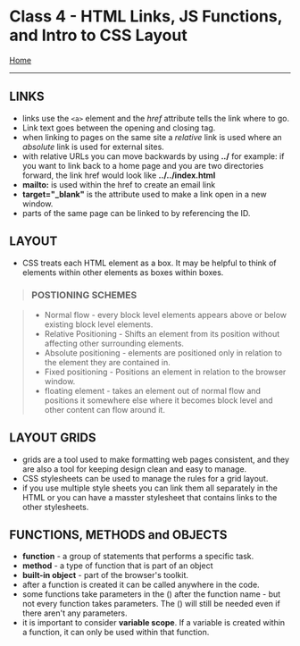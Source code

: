 # Class 4 - HTML Links, JS Functions, and Intro to CSS Layout

[Home](https://justinhamerly.github.io/reading-notes/)

---

## LINKS

- links use the `<a>` element and the *href* attribute tells the link where to go.
- Link text goes between the opening and closing tag.
- when linking to pages on the same site a *relative* link is used where an *absolute* link is used for external sites.
- with relative URLs you can move backwards by using **../**  for example:  if you want to link back to a home page and you are two directories forward, the link href would look like **../../index.html**
- **mailto:** is used within the href to create an email link
- **target="_blank"** is the attribute used to make a link open in a new window.
- parts of the same page can be linked to by referencing the ID.

## LAYOUT

- CSS treats each HTML element as a box.  It may be helpful to think of elements within other elements as boxes within boxes.

>### POSTIONING SCHEMES

>- Normal flow - every block level elements appears above or below existing block level elements.
>- Relative Positioning - Shifts an element from its position without affecting other surrounding elements.
>- Absolute positioning - elements are positioned only in relation to the element they are contained in.
>- Fixed positioning - Positions an element in relation to the browser window.
>- floating element - takes an element out of normal flow and positions it somewhere else where it becomes block level and other content can flow around it.

## LAYOUT GRIDS

- grids are a tool used to make formatting web pages consistent, and they are also a tool for keeping design clean and easy to manage.
- CSS stylesheets can be used to manage the rules for a grid layout.
- if you use multiple style sheets you can link them all separately in the HTML or you can have a masster stylesheet that contains links to the other stylesheets.

## FUNCTIONS, METHODS and OBJECTS

- **function** - a group of statements that performs a specific task.
- **method** - a type of function that is part of an object
- **built-in object** - part of the browser's toolkit.
- after a function is created it can be called anywhere in the code.
- some functions take parameters in the () after the function name - but not every function takes parameters.  The () will still be needed even if there aren't any parameters.
- it is important to consider **variable scope**.  If a variable is created within a function, it can only be used within that function.  